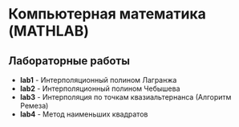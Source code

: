 # Компьютерная математика (MATHLAB)
## Лабораторные работы
* __lab1__ - Интерполяционный полином Лагранжа
* __lab2__ - Интерполяционный полином Чебышева
* __lab3__ - Интерполяция по точкам квазиальтернанса (Алгоритм Ремеза)
* __lab4__ - Метод наименьших квадратов
